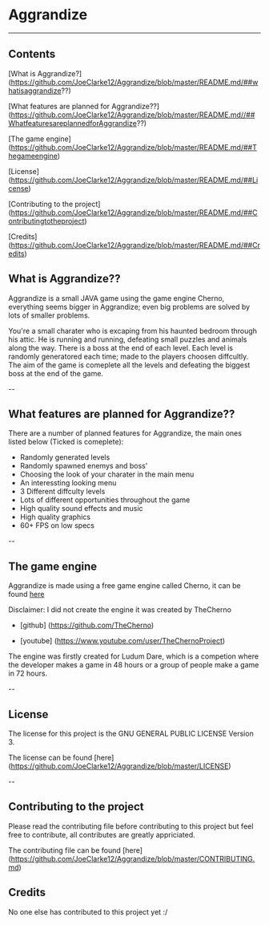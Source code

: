 # Aggrandize

----

## Contents
[What is Aggrandize?]
(https://github.com/JoeClarke12/Aggrandize/blob/master/README.md/##whatisaggrandize??)

[What features are planned for Aggrandize??]
(https://github.com/JoeClarke12/Aggrandize/blob/master/README.md//##WhatfeaturesareplannedforAggrandize??)

[The game engine]
(https://github.com/JoeClarke12/Aggrandize/blob/master/README.md/##Thegameengine)

[License]
(https://github.com/JoeClarke12/Aggrandize/blob/master/README.md/##License)

[Contributing to the project]
(https://github.com/JoeClarke12/Aggrandize/blob/master/README.md/##Contributingtotheproject)

[Credits]
(https://github.com/JoeClarke12/Aggrandize/blob/master/README.md/##Credits)


## What is Aggrandize??
Aggrandize is a small JAVA game using the game engine Cherno, everything seems bigger in Aggrandize; even big problems are solved by lots of smaller problems.

You're a small charater who is excaping from his haunted bedroom through his attic. He is running and running, defeating small puzzles and animals along the way. There is a boss at the end of each level. Each level is randomly generatored each time; made to the players choosen diffcultly. The aim of the game is comeplete all the levels and defeating the biggest boss at the end of the game.

--

## What features are planned for Aggrandize??
There are a number of planned features for Aggrandize, the main ones listed below (Ticked is comeplete):

- Randomly generated levels
- Randomly spawned enemys and boss'
- Choosing the look of your charater in the main menu
- An interessting looking menu
- 3 Different diffculty levels
- Lots of different opportunities throughout the game
- High quality sound effects and music
- High quality graphics
- 60+ FPS on low specs

--

## The game engine
Aggrandize is made using a free game engine called Cherno, it can be found [here](https://github.com/TheCherno/Cherno)

Disclaimer: 
I did not create the engine it was created by TheCherno

- [github]
(https://github.com/TheCherno)

- [youtube]
(https://www.youtube.com/user/TheChernoProject)


The engine was firstly created for Ludum Dare, which is a competion where the developer makes a game in 48 hours or a group of people make a game in 72 hours. 

--

## License

The license for this project is the GNU GENERAL PUBLIC LICENSE Version 3. 

The license can be found [here]
(https://github.com/JoeClarke12/Aggrandize/blob/master/LICENSE)

--

## Contributing to the project

Please read the contributing file before contributing to this project but feel free to contribute, all contributes are greatly appriciated.

The contributing file can be found [here]
(https://github.com/JoeClarke12/Aggrandize/blob/master/CONTRIBUTING.md)

## Credits

No one else has contributed to this project yet :/


